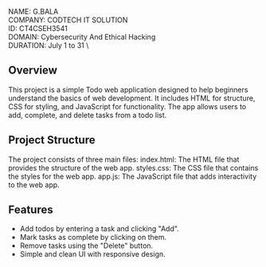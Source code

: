 NAME: G.BALA \
COMPANY: CODTECH IT SOLUTION \
ID: CT4CSEH3541 \
DOMAIN: Cybersecurity And Ethical Hacking \
DURATION: July 1 to 31 \

## Overview
This project is a simple Todo web application designed to help beginners understand the basics of web development. It includes HTML for structure, CSS for styling, and JavaScript for functionality. The app allows users to add, complete, and delete tasks from a todo list.

## Project Structure
The project consists of three main files:
index.html: The HTML file that provides the structure of the web app.
styles.css: The CSS file that contains the styles for the web app.
app.js: The JavaScript file that adds interactivity to the web app.

## Features

- Add todos by entering a task and clicking "Add".
- Mark tasks as complete by clicking on them.
- Remove tasks using the "Delete" button.
- Simple and clean UI with responsive design.
